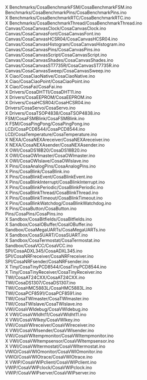 X	Benchmarks/CosaBenchmarkFSM/CosaBenchmarkFSM.ino   
	Benchmarks/CosaBenchmarkPins/CosaBenchmarkPins.ino   
X	Benchmarks/CosaBenchmarkRTC/CosaBenchmarkRTC.ino   
X	Benchmarks/CosaBenchmarkThread/CosaBenchmarkThread.ino   
	Canvas/CosaCanvasClock/CosaCanvasClock.ino   
	Canvas/CosaCanvasFont/CosaCanvasFont.ino   
	Canvas/CosaCanvasHCSR04/CosaCanvasHCSR04.ino   
	Canvas/CosaCanvasHistogram/CosaCanvasHistogram.ino   
	Canvas/CosaCanvasPins/CosaCanvasPins.ino   
	Canvas/CosaCanvasScript/CosaCanvasScript.ino   
	Canvas/CosaCanvasShades/CosaCanvasShades.ino   
	Canvas/CosaCanvasST7735R/CosaCanvasST7735R.ino   
	Canvas/CosaCanvasSweep/CosaCanvasSweep.ino   
X	Ciao/CosaCiaoNative/CosaCiaoNative.ino   
X	Ciao/CosaCiaoPoint/CosaCiaoPoint.ino   
X	Ciao/CosaFai/CosaFai.ino   
X	Drivers/CosaDHT11/CosaDHT11.ino   
X	Drivers/CosaEEPROM/CosaEEPROM.ino   
X	Drivers/CosaHCSR04/CosaHCSR04.ino   
	Drivers/CosaServo/CosaServo.ino   
X	Drivers/CosaTSOP4838/CosaTSOP4838.ino   
	FSM/CosaFSMBlink/CosaFSMBlink.ino   
X	FSM/CosaPingPong/CosaPingPong.ino   
	LCD/CosaPCD8544/CosaPCD8544.ino   
	LCD/CosaTemperature/CosaTemperature.ino   
X	NEXA/CosaNEXAreceiver/CosaNEXAreceiver.ino   
X	NEXA/CosaNEXAsender/CosaNEXAsender.ino   
X	OWI/CosaDS18B20/CosaDS18B20.ino   
X	OWI/CosaOWImaster/CosaOWImaster.ino   
X	OWI/CosaOWIslave/CosaOWIslave.ino   
X	Pins/CosaAnalogPins/CosaAnalogPins.ino   
X	Pins/CosaBlink/CosaBlink.ino   
X	Pins/CosaBlinkEvent/CosaBlinkEvent.ino   
X	Pins/CosaBlinkInterrupt/CosaBlinkInterrupt.ino   
X	Pins/CosaBlinkPeriodic/CosaBlinkPeriodic.ino   
X	Pins/CosaBlinkThread/CosaBlinkThread.ino   
X	Pins/CosaBlinkTimeout/CosaBlinkTimeout.ino   
X	Pins/CosaBlinkWatchdog/CosaBlinkWatchdog.ino   
X	Pins/CosaButton/CosaButton.ino   
	Pins/CosaPins/CosaPins.ino   
X	Sandbox/CosaBitfields/CosaBitfields.ino   
X	Sandbox/CosaIOBuffer/CosaIOBuffer.ino   
	Sandbox/CosaMegaUARTs/CosaMegaUARTs.ino   
X	Sandbox/CosaSUART/CosaSUART.ino   
X	Sandbox/CosaTermostat/CosaTermostat.ino   
	Sandbox/CosaVCC/CosaVCC.ino   
	SPI/CosaADXL345/CosaADXL345.ino   
	SPI/CosaNRFreceiver/CosaNRFreceiver.ino   
	SPI/CosaNRFsender/CosaNRFsender.ino   
X	Tiny/CosaTinyPCD8544/CosaTinyPCD8544.ino   
X	Tiny/CosaTinyReceiver/CosaTinyReceiver.ino   
	TWI/CosaAT24CXX/CosaAT24CXX.ino   
	TWI/CosaDS1307/CosaDS1307.ino   
	TWI/CosaHMC5883L/CosaHMC5883L.ino   
	TWI/CosaPCF8591/CosaPCF8591.ino   
	TWI/CosaTWImaster/CosaTWImaster.ino   
	TWI/CosaTWIslave/CosaTWIslave.ino   
	VWI/CosaVWIdebug/CosaVWIdebug.ino   
X	VWI/CosaVWIdht11/CosaVWIdht11.ino   
X	VWI/CosaVWIkey/CosaVWIkey.ino   
	VWI/CosaVWIreceiver/CosaVWIreceiver.ino   
X	VWI/CosaVWIsender/CosaVWIsender.ino   
	VWI/CosaVWItempmonitor/CosaVWItempmonitor.ino   
X	VWI/CosaVWItempsensor/CosaVWItempsensor.ino   
X	VWI/CosaVWItermostat/CosaVWItermostat.ino   
	VWIO/CosaVWIOmonitor/CosaVWIOmonitor.ino   
	VWIO/CosaVWIOtrace/CosaVWIOtrace.ino   
X	VWIP/CosaVWIPclient/CosaVWIPclient.ino   
	VWIP/CosaVWIPclock/CosaVWIPclock.ino   
	VWIP/CosaVWIPserver/CosaVWIPserver.ino   
